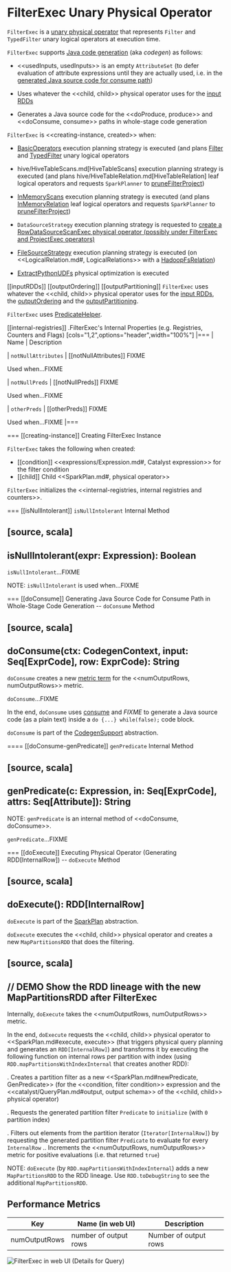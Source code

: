 # FilterExec Unary Physical Operator

`FilterExec` is a [unary physical operator](UnaryExecNode.md) that represents `Filter` and `TypedFilter` unary logical operators at execution time.

`FilterExec` supports [Java code generation](CodegenSupport.md) (aka _codegen_) as follows:

* <<usedInputs, usedInputs>> is an empty `AttributeSet` (to defer evaluation of attribute expressions until they are actually used, i.e. in the [generated Java source code for consume path](CodegenSupport.md#consume))

* Uses whatever the <<child, child>> physical operator uses for the [input RDDs](CodegenSupport.md#inputRDDs)

* Generates a Java source code for the <<doProduce, produce>> and <<doConsume, consume>> paths in whole-stage code generation

`FilterExec` is <<creating-instance, created>> when:

* [BasicOperators](../execution-planning-strategies/BasicOperators.md) execution planning strategy is executed (and plans [Filter](../execution-planning-strategies/BasicOperators.md#Filter) and [TypedFilter](../execution-planning-strategies/BasicOperators.md#TypedFilter) unary logical operators

* hive/HiveTableScans.md[HiveTableScans] execution planning strategy is executed (and plans hive/HiveTableRelation.md[HiveTableRelation] leaf logical operators and requests `SparkPlanner` to [pruneFilterProject](../SparkPlanner.md#pruneFilterProject))

* [InMemoryScans](../execution-planning-strategies/InMemoryScans.md) execution planning strategy is executed (and plans [InMemoryRelation](../logical-operators/InMemoryRelation.md) leaf logical operators and requests `SparkPlanner` to [pruneFilterProject](../SparkPlanner.md#pruneFilterProject))

* `DataSourceStrategy` execution planning strategy is requested to [create a RowDataSourceScanExec physical operator (possibly under FilterExec and ProjectExec operators)](../execution-planning-strategies/DataSourceStrategy.md#pruneFilterProjectRaw)

* [FileSourceStrategy](../execution-planning-strategies/FileSourceStrategy.md) execution planning strategy is executed (on <<LogicalRelation.md#, LogicalRelations>> with a [HadoopFsRelation](../files/HadoopFsRelation.md))

* [ExtractPythonUDFs](../logical-optimizations/ExtractPythonUDFs.md) physical optimization is executed

[[inputRDDs]]
[[outputOrdering]]
[[outputPartitioning]]
`FilterExec` uses whatever the <<child, child>> physical operator uses for the [input RDDs](CodegenSupport.md#inputRDDs), the [outputOrdering](SparkPlan.md#outputOrdering) and the [outputPartitioning](SparkPlan.md#outputPartitioning).

`FilterExec` uses [PredicateHelper](../PredicateHelper.md).

[[internal-registries]]
.FilterExec's Internal Properties (e.g. Registries, Counters and Flags)
[cols="1,2",options="header",width="100%"]
|===
| Name
| Description

| `notNullAttributes`
| [[notNullAttributes]] FIXME

Used when...FIXME

| `notNullPreds`
| [[notNullPreds]] FIXME

Used when...FIXME

| `otherPreds`
| [[otherPreds]] FIXME

Used when...FIXME
|===

=== [[creating-instance]] Creating FilterExec Instance

`FilterExec` takes the following when created:

* [[condition]] <<expressions/Expression.md#, Catalyst expression>> for the filter condition
* [[child]] Child <<SparkPlan.md#, physical operator>>

`FilterExec` initializes the <<internal-registries, internal registries and counters>>.

=== [[isNullIntolerant]] `isNullIntolerant` Internal Method

[source, scala]
----
isNullIntolerant(expr: Expression): Boolean
----

`isNullIntolerant`...FIXME

NOTE: `isNullIntolerant` is used when...FIXME

=== [[doConsume]] Generating Java Source Code for Consume Path in Whole-Stage Code Generation -- `doConsume` Method

[source, scala]
----
doConsume(ctx: CodegenContext, input: Seq[ExprCode], row: ExprCode): String
----

`doConsume` creates a new [metric term](CodegenSupport.md#metricTerm) for the <<numOutputRows, numOutputRows>> metric.

`doConsume`...FIXME

In the end, `doConsume` uses [consume](CodegenSupport.md#consume) and _FIXME_ to generate a Java source code (as a plain text) inside a `do {...} while(false);` code block.

`doConsume` is part of the [CodegenSupport](CodegenSupport.md#doConsume) abstraction.

==== [[doConsume-genPredicate]] `genPredicate` Internal Method

[source, scala]
----
genPredicate(c: Expression, in: Seq[ExprCode], attrs: Seq[Attribute]): String
----

NOTE: `genPredicate` is an internal method of <<doConsume, doConsume>>.

`genPredicate`...FIXME

=== [[doExecute]] Executing Physical Operator (Generating RDD[InternalRow]) -- `doExecute` Method

[source, scala]
----
doExecute(): RDD[InternalRow]
----

`doExecute` is part of the [SparkPlan](SparkPlan.md#doExecute) abstraction.

`doExecute` executes the <<child, child>> physical operator and creates a new `MapPartitionsRDD` that does the filtering.

[source, scala]
----
// DEMO Show the RDD lineage with the new MapPartitionsRDD after FilterExec
----

Internally, `doExecute` takes the <<numOutputRows, numOutputRows>> metric.

In the end, `doExecute` requests the <<child, child>> physical operator to <<SparkPlan.md#execute, execute>> (that triggers physical query planning and generates an `RDD[InternalRow]`) and transforms it by executing the following function on internal rows per partition with index (using `RDD.mapPartitionsWithIndexInternal` that creates another RDD):

. Creates a partition filter as a new <<SparkPlan.md#newPredicate, GenPredicate>> (for the <<condition, filter condition>> expression and the <<catalyst/QueryPlan.md#output, output schema>> of the <<child, child>> physical operator)

. Requests the generated partition filter `Predicate` to `initialize` (with `0` partition index)

. Filters out elements from the partition iterator (`Iterator[InternalRow]`) by requesting the generated partition filter `Predicate` to evaluate for every `InternalRow`
.. Increments the <<numOutputRows, numOutputRows>> metric for positive evaluations (i.e. that returned `true`)

NOTE: `doExecute` (by `RDD.mapPartitionsWithIndexInternal`) adds a new `MapPartitionsRDD` to the RDD lineage. Use `RDD.toDebugString` to see the additional `MapPartitionsRDD`.

## <span id="metrics"> Performance Metrics

Key             | Name (in web UI)        | Description
----------------|-------------------------|---------
numOutputRows   | number of output rows   | Number of output rows

![FilterExec in web UI (Details for Query)](../images/spark-sql-FilterExec-webui-details-for-query.png)
